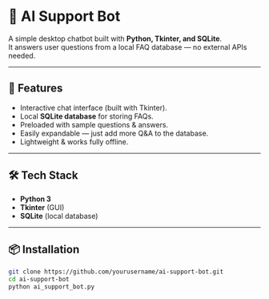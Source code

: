 # 🤖 AI Support Bot

A simple desktop chatbot built with **Python, Tkinter, and SQLite**.  
It answers user questions from a local FAQ database — no external APIs needed.  

---

## 🚀 Features
- Interactive chat interface (built with Tkinter).
- Local **SQLite database** for storing FAQs.
- Preloaded with sample questions & answers.
- Easily expandable — just add more Q&A to the database.
- Lightweight & works fully offline.

---

## 🛠️ Tech Stack
- **Python 3**
- **Tkinter** (GUI)
- **SQLite** (local database)

---

## 📦 Installation
```bash
git clone https://github.com/yourusername/ai-support-bot.git
cd ai-support-bot
python ai_support_bot.py
